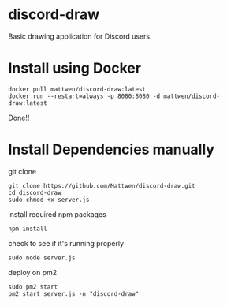 # discord-draw
Basic drawing application for Discord users.

# Install using Docker

    docker pull mattwen/discord-draw:latest
    docker run --restart=always -p 8080:8080 -d mattwen/discord-draw:latest

Done!!

# Install Dependencies manually
git clone

    git clone https://github.com/Mattwen/discord-draw.git
    cd discord-draw
    sudo chmod +x server.js
    
install required npm packages

    npm install
    
check to see if it's running properly

    sudo node server.js
       
deploy on pm2

    sudo pm2 start
    pm2 start server.js -n "discord-draw"
    

    
   
